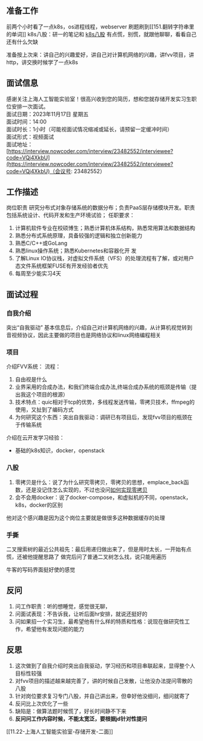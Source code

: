 ## 准备工作
前两个小时看了一点k8s，os进程线程，webserver
刷题刷到[[151.翻转字符串里的单词]]
k8s八股：研一的笔记和 [k8s八股](https://juejin.cn/post/7249281117168959544)
有点慌，别慌，就跟他聊聊，看看自己还有什么欠缺

准备按上次来：讲自己的兴趣爱好，讲自己对计算机网络的兴趣，讲fvv项目，讲http，讲交换时候学了一点k8s

## 面试信息
感谢关注上海人工智能实验室！很高兴收到您的简历，想和您就存储开发实习生职位安排一次面试。  
面试日期：2023年11月17日 星期五  
面试时间：14:00  
面试时长：1小时（可能视面试情况缩减或延长，请预留一定缓冲时间）  
面试形式：视频面试  
面试地址：[https://interview.nowcoder.com/interview/23482552/interviewee?code=VQj4XkbU](https://interview.nowcoder.com/interview/23482552/interviewee?code=VQj4XkbU)（会议号: 23482552）

## 工作描述
岗位职责
研究分布式对象存储系统的数据分布；负责PaaS层存储模块开发。职责包括系统设计、代码开发和生产环境试验；
任职要求：
1. 计算机软件专业在校硕博生；熟悉计算机体系结构，熟悉常用算法和数据结构
2. 熟悉分布式系统原理，具备较强的逻辑和独立创新能力
3. 熟悉C/C++或GoLang
4. 熟悉linux操作系统；熟悉Kubernetes和容器化开
发
5. 了解Linux IO协议栈，对虚拟文件系统（VFS）的处理流程有了解，或对用户态文件系统框架FUSE有开发经验者优先
6. 每周至少能实习4天

## 面试过程
### 自我介绍
突出“自我驱动”
基本信息后，介绍自己对计算机网络的兴趣，从计算机视觉转到音视频协议，因此主要做的项目也是网络协议和linux网络编程相关
### 项目
介绍FVV系统：
流程：
1. 自由视是什么
2. 业界采用的合成办法，和我们终端合成办法,终端合成办系统的瓶颈是传输（提出我这个项目的根源）
4. 技术特点：quic相对于tcp的优势，多线程发送传输，零拷贝技术，ffmpeg的使用，又扯到了编码方式
5. 为何研究这个东西：突出自我驱动：调研已有项目后，发现fvv项目的瓶颈在于传输系统

介绍在云开发学习经验：
- 基础的k8s知识，docker，openstack

### 八股
1. 零拷贝是什么：说了为什么研究零拷贝，零拷贝的思想，emplace_back函数，还是没记住怎么实现的，不过也没问[如何实现零拷贝](https://www.xiaolincoding.com/os/8_network_system/zero_copy.html#如何实现零拷贝)
2. 会不会用docker：说了docker-compose，和虚拟机的不同，openstack，k8s，docker的区别

他对这个感兴趣是因为这个岗位主要就是做很多这种数据缓存的处理

### 手撕
二叉搜索树的最近公共祖先：最后用递归做出来了，但是用时太长，一开始有点慌，还被他提醒思路了
做完后问了普通二叉树怎么找，说只能用遍历

牛客的写码界面挺好使的感觉

## 反问
1. 问工作职责：听的想睡觉，感觉很无聊，
2. 问面试表现：不告诉我，让听后面hr安排，就说还挺好的
3. 问如果招一个实习生，最希望他有什么样的特质和性格：说现在做研究性工作，希望他有发现问题的能力
## 反思
1. 这次做到了自我介绍时突出自我驱动，学习经历和项目串联起来，显得整个人目标性较强
2. 对fvv项目的描述越来越完善了，讲的时候自己发散，让他没办法提问零散的八股
5. 针对岗位要求复习专门八股，并自己讲出来，但幸好他没细问，细问就寄了
6. 反问比上次优化了一些
7. 缺陷是：做算法题时候慌了，好长时间静不下来
8. **反问问工作内容时候，不能太宽泛，要根据jd针对性提问**


[[11.22-上海人工智能实验室-存储开发-二面]]